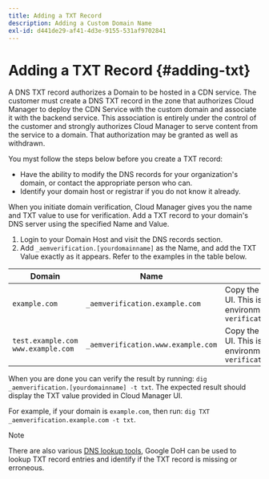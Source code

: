 ```yaml
---
title: Adding a TXT Record
description: Adding a Custom Domain Name
exl-id: d441de29-af41-4d3e-9155-531af9702841
---
```

# Adding a TXT Record {#adding-txt}

A DNS TXT record authorizes a Domain to be hosted in a CDN service. The customer must create a DNS TXT record in the zone that authorizes Cloud Manager to deploy the CDN Service with the custom domain and associate it with the backend service. This association is entirely under the control of the customer and strongly authorizes Cloud Manager to serve content from the service to a domain. That authorization may be granted as well as withdrawn. 

You myst follow the steps below before you create a TXT record:

* Have the ability to modify the DNS records for your organization's domain, or contact the appropriate person who can.
* Identify your domain host or registrar if you do not know it already.

When you initiate domain verification, Cloud Manager gives you the name and TXT value to use for verification. Add a TXT record to your domain's DNS server using the specified Name and Value.

1. Login to your Domain Host and visit the DNS records section. 
1. Add `_aemverification.[yourdomainname]` as the Name, and add the TXT Value exactly as it appears. 
   Refer to the examples in the table below.

|Domain|Name|TXT Value|
|--- |--- |---|
|`example.com`|`_aemverification.example.com`|Copy the entire value displayed in Cloud Manager UI. This is specific to the domain and the environment. `Ex:adobe-aem-verification=example.com/[program]/[env]/..`|
|`test.example.com`<br>`www.example.com`|`_aemverification.www.example.com`|Copy the entire value displayed in Cloud Manager UI. This is specific to the domain and the environment. `Ex:adobe-aem-verification=www.example.com/[program]/[env]/..`|

When you are done you can verify the result by running: `dig _aemverification.[yourdomainname] -t txt`.
The expected result should display the TXT value provided in Cloud Manager UI.

For example, if your domain is `example.com`, then run: `dig TXT _aemverification.example.com -t txt`.

>[!NOTE]
>There are also various [DNS lookup tools](https://www.ultratools.com/tools/dnsLookup), Google DoH can be used to lookup TXT record entries and identify if the TXT record is missing or erroneous.
